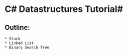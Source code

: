# C# Datastructures Tutorial#

## **Outline**:
    * Stack
    * Linked List
    * Binary Search Tree

